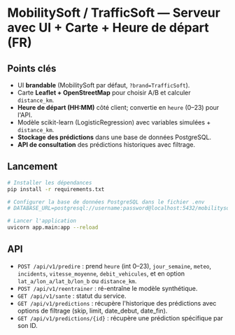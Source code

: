 # MobilitySoft / TrafficSoft — Serveur avec UI + Carte + Heure de départ (FR)

## Points clés
- UI **brandable** (MobilitySoft par défaut, `?brand=TrafficSoft`).
- Carte **Leaflet + OpenStreetMap** pour choisir A/B et calculer `distance_km`.
- **Heure de départ (HH:MM)** côté client; convertie en `heure` (0–23) pour l'API.
- Modèle scikit-learn (LogisticRegression) avec variables simulées + `distance_km`.
- **Stockage des prédictions** dans une base de données PostgreSQL.
- **API de consultation** des prédictions historiques avec filtrage.

## Lancement

```bash
# Installer les dépendances
pip install -r requirements.txt

# Configurer la base de données PostgreSQL dans le fichier .env
# DATABASE_URL=postgresql://username:password@localhost:5432/mobilitysoft_db

# Lancer l'application
uvicorn app.main:app --reload
```

## API

- `POST /api/v1/predire` : prend `heure` (int 0–23), `jour_semaine`, `meteo`, `incidents`, `vitesse_moyenne`, `debit_vehicules`, et en option `lat_a/lon_a/lat_b/lon_b` ou `distance_km`.
- `POST /api/v1/reentrainer` : ré-entraîne le modèle synthétique.
- `GET /api/v1/sante` : statut du service.
- `GET /api/v1/predictions` : récupère l'historique des prédictions avec options de filtrage (skip, limit, date_debut, date_fin).
- `GET /api/v1/predictions/{id}` : récupère une prédiction spécifique par son ID.
